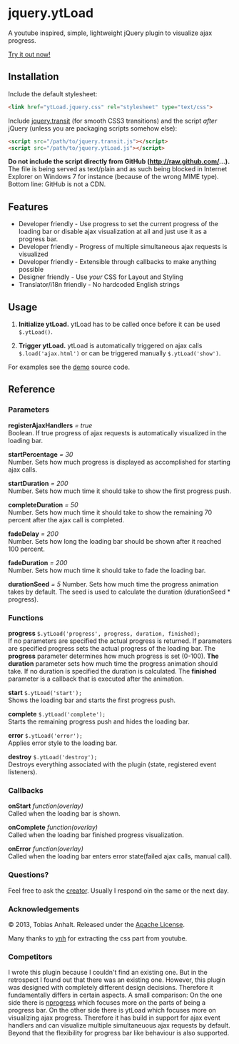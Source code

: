 jquery.ytLoad
=============

A youtube inspired, simple, lightweight jQuery plugin to visualize ajax progress.

[Try it out now!](http://ytload.mythli.net)

## Installation

Include the default stylesheet:
```html
<link href="ytLoad.jquery.css" rel="stylesheet" type="text/css">
```

Include [jquery.transit](http://ricostacruz.com/jquery.transit/) (for smooth CSS3 transitions) and the script *after* jQuery (unless you are packaging scripts somehow else):
```html
<script src="/path/to/jquery.transit.js"></script>
<script src="/path/to/jquery.ytLoad.js"></script>
```

**Do not include the script directly from GitHub (http://raw.github.com/...).** The file is being served as text/plain and as such being blocked
in Internet Explorer on Windows 7 for instance (because of the wrong MIME type). Bottom line: GitHub is not a CDN.

## Features

- Developer friendly - Use progress to set the current progress of the loading bar or disable ajax visualization at all and just use it as a progress bar.
- Developer friendly - Progress of multiple simultaneous ajax requests is visualized
- Developer friendly - Extensible through callbacks to make anything possible
- Designer friendly - Use *your* CSS for Layout and Styling
- Translator/i18n friendly - No hardcoded English strings

## Usage

1.  **Initialize ytLoad.**  ytLoad has to be called once before it can be used ``$.ytLoad()``.

2.  **Trigger ytLoad.** ytLoad is automatically triggered on ajax calls ``$.load('ajax.html')`` or can be triggered manually ``$.ytLoad('show')``.

For examples see the [demo](https://github.com/Mythli/jquery.ytload/blob/master/index.html) source code.

## Reference

### Parameters

**registerAjaxHandlers** *= true*  
Boolean. If true progress of ajax requests is automatically visualized in the loading bar. 

**startPercentage** *= 30*  
Number. Sets how much progress is displayed as accomplished for starting ajax calls.  

**startDuration** *= 200*  
Number. Sets how much time it should take to show the first progress push.  

**completeDuration** *= 50*  
Number. Sets how much time it should take to show the remaining 70 percent after the ajax call is completed.  

**fadeDelay** *= 200*  
Number. Sets how long the loading bar should be shown after it reached 100 percent.  

**fadeDuration** *= 200*  
Number. Sets how much time it should take to fade the loading bar.

**durationSeed** *= 5*
Number. Sets how much time the progress animation takes by default. The seed is used to calculate the duration (durationSeed * progress).

### Functions

**progress** ``$.ytLoad('progress', progress, duration, finished);``   
If no parameters are specified the actual progress is returned. If parameters are specified progress sets the actual progress of the loading bar. The **progress** parameter determines how much progress is set (0-100). **The duration** parameter sets how much time the progress animation should take. If no duration is specified the duration is calculated. The **finished** parameter is a callback that is executed after the animation.

**start** ``$.ytLoad('start');``  
Shows the loading bar and starts the first progress push.  

**complete** ``$.ytLoad('complete');``   
Starts the remaining progress push and hides the loading bar.

**error** ``$.ytLoad('error');``  
Applies error style to the loading bar.

**destroy** ``$.ytLoad('destroy');``   
Destroys everything associated with the plugin (state, registered event listeners).  

### Callbacks

**onStart**  *function(overlay)*  
Called when the loading bar is shown.  

**onComplete**  *function(overlay)*  
Called when the loading bar finished progress visualization.  

**onError**  *function(overlay)*  
Called when the loading bar enters error state(failed ajax calls, manual call).

### Questions?

Feel free to ask the [creator](mailto:github@mythli.net). Usually I respond oin the same or the next day. 

### Acknowledgements
© 2013, Tobias Anhalt. Released under the [Apache License](https://github.com/Mythli/jquery.ytLoad/blob/master/LICENSE).

Many thanks to [ynh](http://blog.ynh.io/2013/05/24/rebuild-youtubes-progress-bar.html) for extracting the css part from youtube.

### Competitors

I wrote this plugin because I couldn't find an existing one. But in the retrospect I found out that there was an existing one. However, this plugin was designed with completely different design decisions.
Therefore it fundamentally differs in certain aspects. A small comparison: On the one side there is [nprogress](http://ricostacruz.com/nprogress/) which focuses more on the parts of being a progress bar. On the other side there is ytLoad which focuses more on visualizing ajax progress. Therefore it has build in support for ajax event handlers and can visualize multiple simultaneuous ajax requests by default. Beyond that the flexibility for progress bar like behaviour is also supported.
